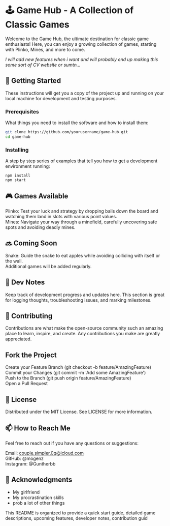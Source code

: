 # 🕹️ Game Hub - A Collection of Classic Games

Welcome to the Game Hub, the ultimate destination for classic game enthusiasts! Here, you can enjoy a growing collection of games, starting with Plinko, Mines, and more to come.  

_I will add new features when i want and will probably end up making this some sort of CV website or sumtn..._

## 🚀 Getting Started

These instructions will get you a copy of the project up and running on your local machine for development and testing purposes.

### Prerequisites

What things you need to install the software and how to install them:

```bash
git clone https://github.com/yourusername/game-hub.git
cd game-hub
```



### Installing
A step by step series of examples that tell you how to get a development environment running:

```
npm install
npm start
```




## 🎮 Games Available
Plinko: Test your luck and strategy by dropping balls down the board and watching them land in slots with various point values.  
Mines: Navigate your way through a minefield, carefully uncovering safe spots and avoiding deadly mines.


## 🔜 Coming Soon
Snake: Guide the snake to eat apples while avoiding colliding with itself or the wall.  
Additional games will be added regularly.


## 📝 Dev Notes
Keep track of development progress and updates here. This section is great for logging thoughts, troubleshooting issues, and marking milestones.


## 🤝 Contributing
Contributions are what make the open-source community such an amazing place to learn, inspire, and create. Any contributions you make are greatly appreciated.


## Fork the Project
Create your Feature Branch (git checkout -b feature/AmazingFeature)  
Commit your Changes (git commit -m 'Add some AmazingFeature')  
Push to the Branch (git push origin feature/AmazingFeature)  
Open a Pull Request  


## 📜 License
Distributed under the MIT License. See LICENSE for more information.

## 📫 How to Reach Me
Feel free to reach out if you have any questions or suggestions:

Email: couple.simpler.0q@icloud.com  
GitHub: @mogenz  
Instagram: @Guntherbb  


## 💖 Acknowledgments
- My girlfriend
- My procrastination skills
- prob a lot of other things




This README is organized to provide a quick start guide, detailed game descriptions, upcoming features, developer notes, contribution guid
